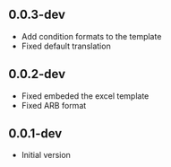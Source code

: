## 0.0.3-dev

- Add condition formats to the template
- Fixed default translation

## 0.0.2-dev

- Fixed embeded the excel template
- Fixed ARB format

## 0.0.1-dev

- Initial version
